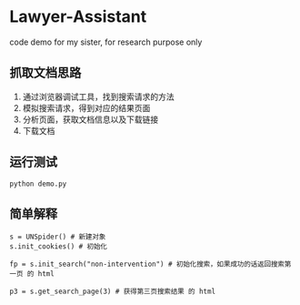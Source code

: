 # Lawyer-Assistant
code demo for my sister, for research purpose only

## 抓取文档思路

1. 通过浏览器调试工具，找到搜索请求的方法
2. 模拟搜索请求，得到对应的结果页面
3. 分析页面，获取文档信息以及下载链接
4. 下载文档

## 运行测试

```
python demo.py
```


## 简单解释

```
s = UNSpider() # 新建对象
s.init_cookies() # 初始化

fp = s.init_search("non-intervention") # 初始化搜索，如果成功的话返回搜索第一页 的 html

p3 = s.get_search_page(3) # 获得第三页搜索结果 的 html
```
